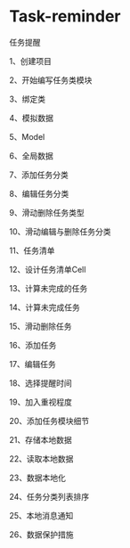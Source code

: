 # Task-reminder
任务提醒

1、创建项目

2、开始编写任务类模块

3、绑定类

4、模拟数据

5、Model

6、全局数据

7、添加任务分类

8、编辑任务分类

9、滑动删除任务类型

10、滑动编辑与删除任务分类

11、任务清单

12、设计任务清单Cell

13、计算未完成的任务

14、计算未完成任务

15、滑动删除任务

16、添加任务

17、编辑任务

18、选择提醒时间

19、加入重视程度

20、添加任务模块细节

21、存储本地数据

22、读取本地数据

23、数据本地化

24、任务分类列表排序

25、本地消息通知

26、数据保护措施
